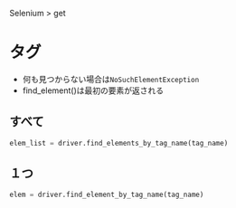 Selenium > get
# タグ
- 何も見つからない場合は```NoSuchElementException```
- find_element()は最初の要素が返される
## すべて
```python
elem_list = driver.find_elements_by_tag_name(tag_name)
```

## １つ
```python
elem = driver.find_element_by_tag_name(tag_name)
```
